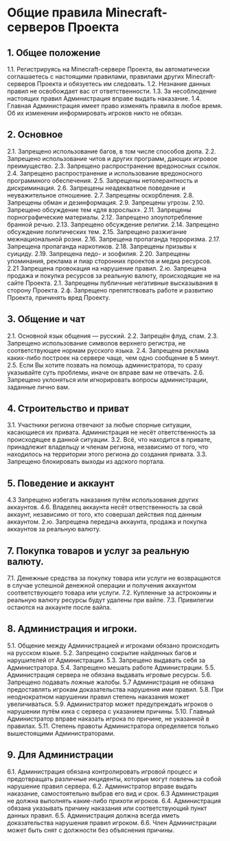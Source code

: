 # Общие правила Minecraft-серверов Проекта

## 1. Общее положение

  1.1. Регистрируясь на Minecraft-сервере Проекта, вы автоматически соглашаетесь с настоящими правилами, правилами других Minecraft-серверов Проекта и обязуетесь им следовать.
  1.2. Незнание данных правил не освобождает вас от ответственности.
  1.3. За несоблюдение настоящих правил Администрация вправе выдать наказание.
  1.4. Главная Администрация имеет право изменять правила в любое время. Об их изменении информировать игроков никто не обязан.

## 2. Основное

  2.1. Запрещено использование багов, в том числе способов дюпа.
  2.2. Запрещено использование читов и других программ, дающих игровое преимущество.
  2.3. Запрещено распространение вредоносных ссылок.
  2.4. Запрещено распространение и использование вредоносного программного обеспечения.
  2.5. Запрещены нетолерантность и дискриминация.
  2.6. Запрещены неадекватное поведение и неуважительное отношение.
  2.7. Запрещены оскорбления.
  2.8. Запрещены обман и дезинформация.
  2.9. Запрещены угрозы.
  2.10. Запрещено обсуждение тем «для взрослых».
  2.11. Запрещены порнографические материалы.
  2.12. Запрещено злоупотребление бранной речью.
  2.13. Запрещено обсуждение религии.
  2.14. Запрещено обсуждение политических тем.
  2.15. Запрещено разжигание межнациональной розни.
  2.16. Запрещена пропаганда терроризма.
  2.17. Запрещена пропаганда наркотиков.
  2.18. Запрещены призывы к суициду.
  2.19. Запрещена педо- и зоофилия.
  2.20. Запрещены упоминания, реклама и пиар сторонних проектов и медиа ресурсов.
  2.21  Запрещена провокация на нарушение правил.
  2.ю. Запрещена продажа и покупка ресурсов за реальную валюту, происходящие не на сайте Проекта.
  2.1. Запрещены публичные негативные высказывания в сторону Проекта.
  2.ф. Запрещено препятствовать работе и развитию Проекта, причинять вред Проекту.

## 3. Общение и чат

  2.1. Основной язык общения — русский.
  2.2. Запрещён флуд, спам.
  2.3. Запрещено использование символов верхнего регистра, не соответствующее нормам русского языка.
  2.4. Запрещена реклама каких-либо построек на сервере чаще, чем одно сообщение в 5 минут.
  2.5. Если Вы хотите позвать на помощь администратора, то сразу указывайте суть проблемы, иначе он вправе вам не отвечать.
  2.6. Запрещено уклоняться или игнорировать вопросы администрации, заданные лично вам.

## 4. Строительство и приват

  3.1. Участники региона отвечают за любые спорные ситуации, касающиеся их привата. Администрация не несёт ответственность за происходящее в данной ситуации.
  3.2. Всё, что находится в привате, принадлежит владельцу и членам региона, независимо от того, что находилось на территории этого региона до создания привата.
  3.3. Запрещено блокировать выходы из адского портала.

## 5. Поведение и аккаунт

  4.3 Запрещено избегать наказания путём использования других аккаунтов.
  4.6. Владелец аккаунта несёт ответственность за свой аккаунт, независимо от того, кто совершал действия под данным аккаунтом.
  2.ю. Запрещена передача аккаунта, продажа и покупка аккаунтов за реальную валюту.

## 7. Покупка товаров и услуг за реальную валюту.

  7.1. Денежные средства за покупку товара или услуги не возвращаются в случае успешной денежной операции и получения аккаунтом соответствующего товара или услуги.
  7.2. Купленные за астрокоины и реальную валюту ресурсы будут удалены при вайпе.
  7.3. Привилегии остаются на аккаунте после вайпа.

## 8. Администрация и игроки.

  5.1. Общение между Администрацией и игроками обязано происходить на русском языке.
  5.2. Запрещено сокрытие найденных багов и нарушителей от Администрации.
  5.3. Запрещено выдавать себя за Администратора.
  5.4. Запрещено мешать работе Администрации.
  5.5. Администрация сервера не обязана выдавать игровые ресурсы.
  5.6. Запрещено подавать ложные жалобы.
  5.7 Администрация не обязана предоставлять игрокам доказательства нарушения ими правил.
  5.8. При неоднократном нарушении правил степень наказания может увеличиваться.
  5.9. Администратор может предупреждать игроков о нарушении путём кика с сервера с указанием причины.
  5.10. Главный Администратор вправе наказать игрока по причине, не указанной в правилах.
  5.11. Степень правоты Администратора определяется только вышестоящими Администраторами.

## 9. Для Администрации

  6.1. Администрация обязана контролировать игровой процесс и предотвращать различные инциденты, которые могут повлечь за собой нарушение правил сервера.
  6.2. Администратор вправе выдать наказание, самостоятельно выбрав его вид и срок.
  6.3 Администрация не должна выполнять какие-либо прихоти игроков.
  6.4. Администрация обязана указывать причину наказания или соответствующий пункт данных правил.
  6.5. Администрация должна всегда иметь доказательства нарушения правил игроком.
  6.6. Член Администрации может быть снят с должности без объяснения причины.